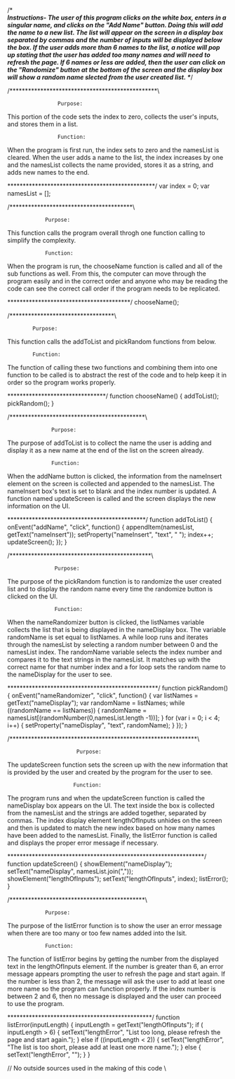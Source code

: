 /******************************************************************\
                           Instructions- 
     The user of this program clicks on the white box,
  enters in a singular name, and clicks on the "Add Name" button.
  Doing this will add the name to a new list. The list will appear
  on the screen in a display box separated by commas and the number
  of inputs will be displayed below the box. If the user adds more 
  than 6 names to the list, a notice will pop up stating that the 
  user has added too many names and will need to refresh the page. 
  If 6 names or less are added, then the user can click on the 
  "Randomize" button at the bottom of the screen and the display
  box will show a random name slected from the user created list.
\******************************************************************/



/************************************************\

                    Purpose: 

 This portion of the code sets the index to zero, 
collects the user's inputs, and
stores them in a list.

                    Function: 

 When the program is first run, the index sets
to zero and the namesList is cleared. When the
user adds a name to the list, the index 
increases by one and the namesList collects
the name provided, stores it as a string, and
adds new names to the end.

\************************************************/
var index = 0;
var namesList = [];



/****************************************\

                Purpose: 

 This function calls
the program overall throgh one 
function calling to simplify
the complexity.

                Function: 

 When the program is run, the
chooseName function is called
and all of the sub functions
as well. From this, the computer
can move through the program
easily and in the correct order
and anyone who may be reading the 
code can see the correct call order
if the program needs to be replicated.

\****************************************/
chooseName();



/**********************************\

            Purpose: 

 This function calls
the addToList and pickRandom 
functions from below.

            Function: 

 The function of calling these 
two functions and combining them
into one function to be called
is to abstract the rest of
the code and to help keep it 
in order so the program works
properly.

\********************************/
function chooseName() {
  addToList();
  pickRandom();
}



/********************************************\

                  Purpose: 

 The purpose of addToList is to
collect the name the user is adding
and display it as a new name at the
end of the list on the screen already.

                  Function: 

 When the addName button is clicked, the
information from the nameInsert element
on the screen is collected and appended 
to the namesList. The nameInsert box's 
text is set to blank and the index
number is updated. A function named
updateScreen is called and the screen
displays the new information on the UI.

\*********************************************/
function addToList() {
  onEvent("addName", "click", function() {
    appendItem(namesList, getText("nameInsert"));
    setProperty("nameInsert", "text", " ");
    index++;
    updateScreen();
  });
}



/**********************************************\

                   Purpose: 

 The purpose of the pickRandom function
is to randomize the user created list 
and to display the random name every time
the randomize button is clicked on the UI.

                   Function: 

 When the nameRandomizer button is clicked,
the listNames variable collects the list
that is being displayed in the nameDisplay
box. The variable randomName is set equal
to listNames. A while loop runs and iterates
through the namesList by selecting a random 
number between 0 and the namesList index. The 
randomName variable selects the index number 
and compares it to the text strings in the 
namesList. It matches up with the correct name
for that number index and a for loop sets the
random name to the nameDisplay for the user to
see.

\*************************************************/
function pickRandom() {
  onEvent("nameRandomizer", "click", function() {
    var listNames = getText("nameDisplay");
    var randomName = listNames;
    while ((randomName == listNames)) {
      randomName = namesList[(randomNumber(0,namesList.length -1))];
    }
    for (var i = 0; i < 4; i++) {
      setProperty("nameDisplay", "text", randomName);
    }
  });
}



/*************************************************************\

                          Purpose: 

 The updateScreen function sets the screen 
up with the new information that is provided
by the user and created by the program for the
user to see.

                         Function: 

 The program runs and when the updateScreen 
function is called the nameDisplay box appears
on the UI. The text inside the box is collected 
from the namesList and the strings are added together, 
separated by commas. The index display element
lengthOfInputs unhides on the screen and then is 
updated to match the new index based on how many names 
have been added to the namesList. Finally, the listError
function is called and displays the proper error message
if necessary.

\****************************************************************/
function updateScreen() {
  showElement("nameDisplay");
  setText("nameDisplay", namesList.join(","));
  showElement("lengthOfInputs");
  setText("lengthOfInputs", index);
  listError();
}



/********************************************\

                Purpose: 

 The purpose of the listError function is
to show the user an error message when
there are too many or too few names 
added into the lsit.

                Function: 

 The function of listError begins by
getting the number from the displayed
text in the lengthOfInputs element.
If the number is greater than 6, an
error message appears prompting the 
user to refresh the page and start 
again. If the number is less than 2,
the message will ask the user to
add at least one more name so the 
program can function properly.
If the index number is between
2 and 6, then no message is displayed
and the user can proceed to use the 
program.

\***********************************************/
function listError(inputLength) {
  inputLength = getText("lengthOfInputs");
  if ( inputLength > 6) {
    setText("lengthError", "List too long, please refresh the page and start again.");
  } else if ((inputLength < 2)) {
    setText("lengthError", "The list is too short, please add at least one more name.");
  } else {
    setText("lengthError", "");
  }
}



//  No outside sources used in the making of this code  \\

